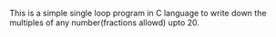 This is a simple single loop program in C language to write down the multiples of any number(fractions allowd) upto 20.
